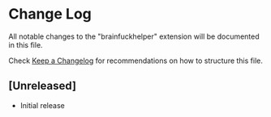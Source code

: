 # Change Log

All notable changes to the "brainfuckhelper" extension will be documented in this file.

Check [Keep a Changelog](http://keepachangelog.com/) for recommendations on how to structure this file.

## [Unreleased]

- Initial release